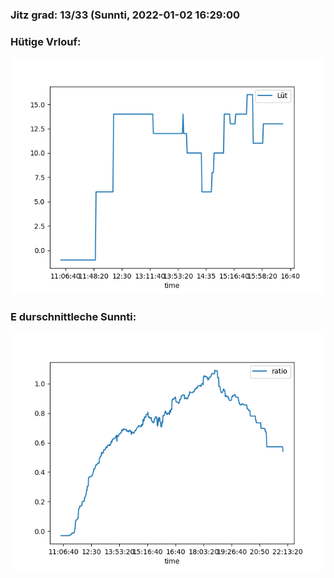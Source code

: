 ### Jitz grad: 13/33 (Sunnti, 2022-01-02 16:29:00

### Hütige Vrlouf:
![Graph](Today.png)

### E durschnittleche Sunnti:
![Graph](Sunnti.png)